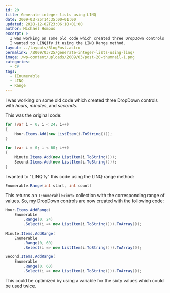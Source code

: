 ```yaml
---
id: 20
title: Generate integer lists using LINQ
date: 2009-03-25T14:35:00+01:00
updated: 2020-12-02T23:06:10+01:00
author: Michaël Hompus
excerpt: >
  I was working on some old code which created three DropDown controls with hours, minutes and seconds.
  I wanted to LINQify it using the LINQ Range method.
layout: ../layouts/BlogPost.astro
permalink: /2009/03/25/generate-integer-lists-using-linq/
image: /wp-content/uploads/2009/03/post-20-thumnail-1.png
categories:
  - C#
tags:
  - IEnumerable
  - LINQ
  - Range
---
```


I was working on some old code which created three DropDown controls with _hours_, _minutes_, and _seconds_.

<!--more-->

This was the original code:

```csharp
for (var i = 0; i < 24; i++)
{
    Hour.Items.Add(new ListItem(i.ToString()));
}

for (var i = 0; i < 60; i++)
{
    Minute.Items.Add(new ListItem(i.ToString()));
    Second.Items.Add(new ListItem(i.ToString()));
}
```

I wanted to "LINQify" this code using the LINQ range method:

```csharp
Enumerable.Range(int start, int count)
```

This returns an `IEnumerable<int>` collection with the corresponding range of values.
So, my DropDown controls are now created with the following code:

```csharp
Hour.Items.AddRange(
    Enumerable
        .Range(0, 24)
        .Select(i => new ListItem(i.ToString())).ToArray());

Minute.Items.AddRange(
    Enumerable
        .Range(0, 60)
        .Select(i => new ListItem(i.ToString())).ToArray());

Second.Items.AddRange(
    Enumerable
        .Range(0, 60)
        .Select(i => new ListItem(i.ToString())).ToArray());
```

This could be optimized by using a variable for the sixty values which could be used twice.
